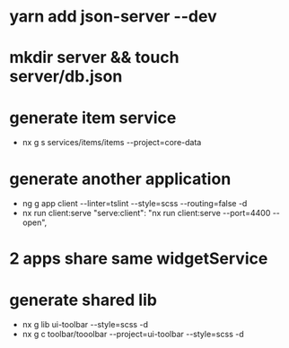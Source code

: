 # yarn add json-server --dev

# mkdir server && touch server/db.json

# generate item service

- nx g s services/items/items --project=core-data

# generate another application

- ng g app client --linter=tslint --style=scss --routing=false -d
- nx run client:serve
  "serve:client": "nx run client:serve --port=4400 --open",

# 2 apps share same widgetService

# generate shared lib

- nx g lib ui-toolbar --style=scss -d
- nx g c toolbar/tooolbar --project=ui-toolbar --style=scss -d
